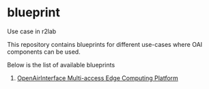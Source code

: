 # blueprint
Use case in r2lab

This repository contains blueprints for different use-cases where OAI components can be used. 

Below is the list of available blueprints

1. [OpenAirInterface Multi-access Edge Computing Platform](./mep/README.md)
